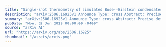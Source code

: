 ```yaml
---
title: "Single-shot thermometry of simulated Bose--Einstein condensates using artificial intelligence"
description: "arXiv:2506.16925v1 Announce Type: cross Abstract: Precise determination of thermodynamic parameters in ultracold Bose gases remains challenging due to the destructive nature of conventional measurement techniques and inherent experimental uncertainties. We demonstrate an artificial intelligence approach for rapid, non-destructive estimation of the chemical potential and temperature from single-shot, in situ imaged density profiles of finite-temperature Bose gases. Our convolutional neural network is trained exclusively on quasi-2D `pancake' condensates in harmonic trap configurations. It achieves parameter extraction within fractions of a second. The model also demonstrates zero-shot generalisation across both trap geometry and thermalisation dynamics, successfully estimating thermodynamic parameters for toroidally trapped condensates with errors of only a few nanokelvin despite no prior exposure to such geometries during training, and maintaining predictive accuracy during dynamic thermalisation processes after a relatively brief evolution without explicit training on non-equilibrium states. These results suggest that supervised learning can overcome traditional limitations in ultracold atom thermometry, with extension to broader geometric configurations, temperature ranges, and additional parameters potentially enabling comprehensive real-time analysis of quantum gas experiments. Such capabilities could significantly streamline experimental workflows whilst improving measurement precision across a range of quantum fluid systems."
summary: "arXiv:2506.16925v1 Announce Type: cross Abstract: Precise determination of thermodynamic parameters in ultracold Bose gases remains challenging due to the destructive nature of conventional measurement techniques and inherent experimental uncertainties. We demonstrate an artificial intelligence approach for rapid, non-destructive estimation of the chemical potential and temperature from single-shot, in situ imaged density profiles of finite-temperature Bose gases. Our convolutional neural network is trained exclusively on quasi-2D `pancake' condensates in harmonic trap configurations. It achieves parameter extraction within fractions of a second. The model also demonstrates zero-shot generalisation across both trap geometry and thermalisation dynamics, successfully estimating thermodynamic parameters for toroidally trapped condensates with errors of only a few nanokelvin despite no prior exposure to such geometries during training, and maintaining predictive accuracy during dynamic thermalisation processes after a relatively brief evolution without explicit training on non-equilibrium states. These results suggest that supervised learning can overcome traditional limitations in ultracold atom thermometry, with extension to broader geometric configurations, temperature ranges, and additional parameters potentially enabling comprehensive real-time analysis of quantum gas experiments. Such capabilities could significantly streamline experimental workflows whilst improving measurement precision across a range of quantum fluid systems."
pubDate: "Mon, 23 Jun 2025 00:00:00 -0400"
source: "arXiv AI"
url: "https://arxiv.org/abs/2506.16925"
thumbnail: "/assets/arxiv.png"
---
```


